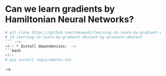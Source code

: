 # Can we learn gradients by Hamiltonian Neural Networks?


<!-- # Learning to learn by gradient descent by gradient descent [[PDF](https://arxiv.org/pdf/1606.04474v2.pdf)] -->

<!-- This is a Pytorch version of the LSTM-based meta optimizer.

- [x] For Quadratic functions
- [x] For Mnist
- [x] Meta Modules for Pytorch (`resnet_meta.py` is provided, with loading pretrained weights supported.)

## Prerequisites
- Ubuntu
- Python 3
- NVIDIA GPU

This repository has been tested on GTX 1080Ti.

<!-- ## Installation
* Clone this repo: -->
```bash
# git clone https://github.com/chenwydj/learning-to-learn-by-gradient-descent-by-gradient-descent.git
# cd learning-to-learn-by-gradient-descent-by-gradient-descent
``` -->
<!-- * Install dependencies: -->
```bash
<!-- 
# pip install requirements.txt
```
-->
<!-- ## Usage
* To reproduce the paper: simply go through the notebook `Grad_buffer.ipynb`. Note that some images not properly loaded in browser will show-up in downloaded local version.
* To implement your own Learning-to-Optimize works: please feel free to use `meta_module.py`
    - `from meta_module import *`
    - Replace all `torch.nn.XXX` to `MetaXXX`, where `"XXX" is in [Module, Linear, Conv2d, ConvTranspose2d, BatchNorm2d, Sequential, ModuleList, ModuleDict]`.
    - `resnet_meta.py` is provided. Pretrained weights can be loaded. Use the meta resnet the same way you did before (e.g. `model = resnet101(pretrained=True)`).

## Method
The core part to reproduce the LSTM meta optimzer is to **update the `nn.Parameters` of the optimizee in place while retaining the `grad_fn`**. In Pytorch, `nn.Parameters` are designed to be leaf nodes. The only way to modify the value of an patameter is something like `p.data.add_` (take the last line in `sgd.py` in Pytorch for an example). However, modifying `.data` of a tensor does not produce a `grad_fn`, which is vital for our meta optimizer to be upadted from. More discussions can be found in [here](https://discuss.pytorch.org/t/nn-parameter-doesnt-retain-grad-fn/29214) and [here](https://discuss.pytorch.org/t/gradient-with-respect-to-parameters-that-update-model-parameters/39141).

**One way to bypass this problem is to leverage the `Buffer` in Pytorch**. `Buffer` is also a "parameter" in our model and can be saved in `state_dict`, but will not be returned by `model.parameters()`. Once typical example of `Buffer` is the `running_mean` and `running_var` in `BatchNorm` layers. The `Buffer` tensors can be treated as weights, while also have the flexibility to retain `grad_fn` when being updated in-place. We thus add parameters via `nn.Module.register_buffer()`.

This comes the reason why the `meta_module.py` is provided. The core class is `MetaModule`, which inherits `nn.Module` but we manually return the `Buffers` as parameters. Further on, we build `MetaLinear`, `MetaConv2d`, `MetaConvTranspose2d`, `MetaBatchNorm2d`, and `MetaSequential` on top of `MetaModule` with registered buffers.

## Acknowledgement
* Original L2O code from [AdrienLE/learning_by_grad_by_grad_repro](https://github.com/AdrienLE/learning_by_grad_by_grad_repro).
* Meta modules from [danieltan07/learning-to-reweight-examples](https://github.com/danieltan07/learning-to-reweight-examples). -->

